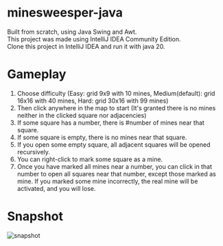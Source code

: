 # minesweesper-java

Built from scratch, using Java Swing and Awt. <br>
This project was made using IntelliJ IDEA Community Edition. <br>
Clone this project in IntelliJ IDEA and run it with java 20. <br>

# Gameplay

1. Choose difficulty (Easy: grid 9x9 with 10 mines, Medium(default): grid 16x16 with 40 mines, Hard: grid 30x16 with 99 mines)<br>
2. Then click anywhere in the map to start (It's granted there is no mines neither in the clicked square nor adjacencies)<br>
3. If some square has a number, there is #number of mines near that square.<br>
4. If some square is empty, there is no mines near that square.<br>
5. If you open some empty square, all adjacent squares will be opened recursively.<br>
6. You can right-click to mark some square as a mine.<br>
7. Once you have marked all mines near a number, you can click in that number to open all squares near that number, 
except those marked as mine. If you marked some mine incorrectly, the real mine will be activated, and you will lose.

# Snapshot

![snapshot](https://github.com/gabriel88766/minesweesper-java/assets/56970226/8382719f-e496-4541-8295-73eb1f2f402d)
